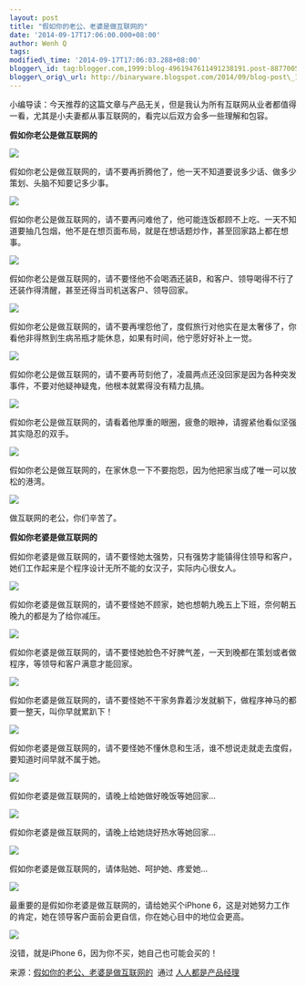 ```yaml
--- 
layout: post 
title: "假如你的老公、老婆是做互联网的" 
date: '2014-09-17T17:06:00.000+08:00' 
author: Wenh Q
tags:
modified\_time: '2014-09-17T17:06:03.288+08:00' 
blogger\_id: tag:blogger.com,1999:blog-4961947611491238191.post-8877005455988124484
blogger\_orig\_url: http://binaryware.blogspot.com/2014/09/blog-post\_17.html
---
```

小编导读：今天推荐的这篇文章与产品无关，但是我认为所有互联网从业者都值得一看，尤其是小夫妻都从事互联网的，看完以后双方会多一些理解和包容。
<div>



**假如你老公是做互联网的**



![](https://images-blogger-opensocial.googleusercontent.com/gadgets/proxy?url=http%3A%2F%2Fmmbiz.qpic.cn%2Fmmbiz%2Ficonmsv2WE7eBTStCMxsCI0deUJ85eialPFCGEZSIQZH1d6ZGmlzbH6PuAcoNXSjyYYgqbP3FjrOvZnVkSdAOA0Q%2F640&container=blogger&gadget=a&rewriteMime=image%2F*)



假如你老公是做互联网的，请不要再折腾他了，他一天不知道要说多少话、做多少策划、头脑不知要记多少事。



![](https://images-blogger-opensocial.googleusercontent.com/gadgets/proxy?url=http%3A%2F%2Fmmbiz.qpic.cn%2Fmmbiz%2Ficonmsv2WE7eBTStCMxsCI0deUJ85eialPW9BpTZj1U6wfsyExj3nWsPl6ueRAKic8iaHKKQKkAZncQq97cujNdLicA%2F640&container=blogger&gadget=a&rewriteMime=image%2F*)



假如你老公是做互联网的，请不要再问难他了，他可能连饭都顾不上吃、一天不知道要抽几包烟，他不是在想页面布局，就是在想话题炒作，甚至回家路上都在想事。



![](https://images-blogger-opensocial.googleusercontent.com/gadgets/proxy?url=http%3A%2F%2Fmmbiz.qpic.cn%2Fmmbiz%2Ficonmsv2WE7eBTStCMxsCI0deUJ85eialPicnxkg0DR2tKp1KmZK7A5vjoqyQsiapTYGRtEN3SDnZ2MkTmIYWO3SqA%2F640&container=blogger&gadget=a&rewriteMime=image%2F*)



假如你老公是做互联网的，请不要怪他不会喝酒还装B，和客户、领导喝得不行了还装作得清醒，甚至还得当司机送客户、领导回家。



![](https://images-blogger-opensocial.googleusercontent.com/gadgets/proxy?url=http%3A%2F%2Fmmbiz.qpic.cn%2Fmmbiz%2Ficonmsv2WE7eBTStCMxsCI0deUJ85eialPtkicAgqFIcicvCHIXworrZmTflfT0NB5wdpnhpfLfdcqGIzWIZUOd6ibQ%2F640&container=blogger&gadget=a&rewriteMime=image%2F*)



假如你老公是做互联网的，请不要再埋怨他了，度假旅行对他实在是太奢侈了，你看他非得熬到生病吊瓶才能休息，如果有时间，他宁愿好好补上一觉。



![](https://images-blogger-opensocial.googleusercontent.com/gadgets/proxy?url=http%3A%2F%2Fmmbiz.qpic.cn%2Fmmbiz%2Ficonmsv2WE7eBTStCMxsCI0deUJ85eialPFXqXlJibsZugSJWdibvUqH0A1ArsiaV3bxRzbcpFgHdxoNFKffQ88D6ew%2F640&container=blogger&gadget=a&rewriteMime=image%2F*)



假如你老公是做互联网的，请不要再苛刻他了，凌晨两点还没回家是因为各种突发事件，不要对他疑神疑鬼，他根本就累得没有精力乱搞。



![](https://images-blogger-opensocial.googleusercontent.com/gadgets/proxy?url=http%3A%2F%2Fmmbiz.qpic.cn%2Fmmbiz%2Ficonmsv2WE7eBTStCMxsCI0deUJ85eialPnAav18A51vgiaEgclYabAsnS9rfc2ia5SVKGoqQicSk3licuB3yhVc5rhw%2F640&container=blogger&gadget=a&rewriteMime=image%2F*)



假如你老公是做互联网的，请看着他厚重的眼圈，疲惫的眼神，请握紧他看似坚强其实隐忍的双手。



![](https://images-blogger-opensocial.googleusercontent.com/gadgets/proxy?url=http%3A%2F%2Fmmbiz.qpic.cn%2Fmmbiz%2Ficonmsv2WE7eBTStCMxsCI0deUJ85eialPaaJWz8EiczZicYYH99T8Bl4icPPuY4EM3pNeUvvJ2bap5IBYMIfVo26MA%2F640&container=blogger&gadget=a&rewriteMime=image%2F*)



假如你老公是做互联网的，在家休息一下不要抱怨，因为他把家当成了唯一可以放松的港湾。



![](https://images-blogger-opensocial.googleusercontent.com/gadgets/proxy?url=http%3A%2F%2Fmmbiz.qpic.cn%2Fmmbiz%2Ficonmsv2WE7eBTStCMxsCI0deUJ85eialPxR2TVhvcE2ao4BVFDFNfyGicde8kuiaicOzh3NCpeyRviczYONicK9YMtKg%2F640&container=blogger&gadget=a&rewriteMime=image%2F*)



做互联网的老公，你们辛苦了。

</div>

<div>



**假如你老婆是做互联网的**





假如你老婆是做互联网的，请不要怪她太强势，只有强势才能镇得住领导和客户，她们工作起来是个程序设计无所不能的女汉子，实际内心很女人。



![](https://images-blogger-opensocial.googleusercontent.com/gadgets/proxy?url=http%3A%2F%2Fmmbiz.qpic.cn%2Fmmbiz%2Ficonmsv2WE7eBTStCMxsCI0deUJ85eialP4JkqjIcicYy0IGXP6VOrOYicTboj4qzzVq0LDhYPBn6axQezXbZrrgYA%2F640&container=blogger&gadget=a&rewriteMime=image%2F*)



假如你老婆是做互联网的，请不要怪她不顾家，她也想朝九晚五上下班，奈何朝五晚九的都是为了给你减压。



![](https://images-blogger-opensocial.googleusercontent.com/gadgets/proxy?url=http%3A%2F%2Fmmbiz.qpic.cn%2Fmmbiz%2Ficonmsv2WE7eBTStCMxsCI0deUJ85eialPib2ye3qvODjcxhebe5XaRwTGDNOMYXaGHvNZAfgib9a1IibPvHGk0QJDQ%2F640&container=blogger&gadget=a&rewriteMime=image%2F*)



假如你老婆是做互联网的，请不要怪她脸色不好脾气差，一天到晚都在策划或者做程序，等领导和客户满意才能回家。



![](https://images-blogger-opensocial.googleusercontent.com/gadgets/proxy?url=http%3A%2F%2Fmmbiz.qpic.cn%2Fmmbiz%2Ficonmsv2WE7eBTStCMxsCI0deUJ85eialPh9kYxP4rJxG0Poib3IYQdGBn7e9k65icSMOlN3YPqEibeK7f4vNHI5uicw%2F640&container=blogger&gadget=a&rewriteMime=image%2F*)



假如你老婆是做互联网的，请不要怪她不干家务靠着沙发就躺下，做程序神马的都要一整天，叫你早就累趴下！



![](https://images-blogger-opensocial.googleusercontent.com/gadgets/proxy?url=http%3A%2F%2Fmmbiz.qpic.cn%2Fmmbiz%2Ficonmsv2WE7eBTStCMxsCI0deUJ85eialPMny42HCzeIlibUia6YzaINzJwN2KnBRokibr1rJ0jA73hQqFsxCMvVC3A%2F640&container=blogger&gadget=a&rewriteMime=image%2F*)



假如你老婆是做互联网的，请不要怪她不懂休息和生活，谁不想说走就走去度假，要知道时间早就不属于她。



![](https://images-blogger-opensocial.googleusercontent.com/gadgets/proxy?url=http%3A%2F%2Fmmbiz.qpic.cn%2Fmmbiz%2Ficonmsv2WE7eBTStCMxsCI0deUJ85eialPChzciacVxQAibOwI2WdxeCiarGia0QCciaZx2YWBAqzx1MS6Aq1uVnj2rYw%2F640&container=blogger&gadget=a&rewriteMime=image%2F*)



假如你老婆是做互联网的，请晚上给她做好晚饭等她回家...



![](https://images-blogger-opensocial.googleusercontent.com/gadgets/proxy?url=http%3A%2F%2Fmmbiz.qpic.cn%2Fmmbiz%2Ficonmsv2WE7eBTStCMxsCI0deUJ85eialP1Ynqq4nabs6VPZTlHY4ITKIOibDdLjBWBSFSQMBGEDkAvq2C00HeUKw%2F640&container=blogger&gadget=a&rewriteMime=image%2F*)



假如你老婆是做互联网的，请晚上给她烧好热水等她回家...



![](https://images-blogger-opensocial.googleusercontent.com/gadgets/proxy?url=http%3A%2F%2Fmmbiz.qpic.cn%2Fmmbiz%2Ficonmsv2WE7eBTStCMxsCI0deUJ85eialPuJTasqkV4ibBicRphU8C8BicDnrToCHbW8FQYrWlqYOnYUtBeiasewficibA%2F640&container=blogger&gadget=a&rewriteMime=image%2F*)



假如你老婆是做互联网的，请体贴她、呵护她、疼爱她...



![](https://images-blogger-opensocial.googleusercontent.com/gadgets/proxy?url=http%3A%2F%2Fmmbiz.qpic.cn%2Fmmbiz%2Ficonmsv2WE7eBTStCMxsCI0deUJ85eialP4LUl0TFV1TMxpXJaJqPBlgjjJCQib6ngvWD85icrqGic8STZzOBicKQZ1A%2F640&container=blogger&gadget=a&rewriteMime=image%2F*)



最重要的是假如你老婆是做互联网的，请给她买个iPhone
6，这是对她努力工作的肯定，她在领导客户面前会更自信，你在她心目中的地位会更高。



![](https://images-blogger-opensocial.googleusercontent.com/gadgets/proxy?url=http%3A%2F%2Fmmbiz.qpic.cn%2Fmmbiz%2Ficonmsv2WE7eBTStCMxsCI0deUJ85eialP0LNKgM1ibVZNnmic650YA5mNW2ehnjfes1BV0FVHv10QUDj6QVPicyEzw%2F640&container=blogger&gadget=a&rewriteMime=image%2F*)



没错，就是iPhone 6，因为你不买，她自己也可能会买的！

</div>

<div>




</div>

<div>

来源：[假如你的老公、老婆是做互联网的](http://www.woshipm.com/it/106593.html)  通过 [人人都是产品经理](http://www.woshipm.com/)

</div>
